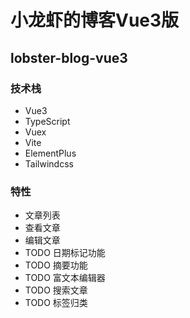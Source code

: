 # 小龙虾的博客Vue3版

## lobster-blog-vue3


### 技术栈

* Vue3
* TypeScript
* Vuex
* Vite
* ElementPlus
* Tailwindcss

### 特性

* 文章列表
* 查看文章
* 编辑文章
* TODO 日期标记功能
* TODO 摘要功能
* TODO 富文本编辑器
* TODO 搜索文章
* TODO 标签归类